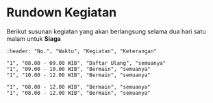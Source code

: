 # Rundown Kegiatan
Berikut susunan kegiatan yang akan berlangsung selama dua hari satu malam untuk **Siaga**

```{csv-table} Rundown CSC untuk Siaga
:header: "No.", "Waktu", "Kegiatan", "Keterangan"

"1", "08.00 - 09.00 WIB", "Daftar Ulang", "semuanya"
"1", "09.00 - 10.00 WIB", "Bermain", "semuanya"
"1", "10.00 - 12.00 WIB", "Bermain", "semuanya"

"1", "08.00 - 12.00 WIB", "Bermain", "semuanya"
"1", "08.00 - 12.00 WIB", "Bermain", "semuanya"

```
